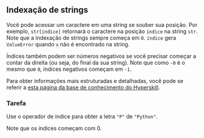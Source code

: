 ## Indexação de strings

Você pode acessar um caractere em uma string se souber sua posição. Por exemplo,
`str[indice]` retornará o caractere na posição `indice` na string `str`.
Note que a indexação de strings sempre começa em `0`. `índice` gera `ValueError` 
quando `x` não é encontrado na string.

Índices também podem ser números negativos se você precisar começar a contar da direita 
(ou seja, do final da sua string).
Note que como `-0` é o mesmo que `0`, índices negativos começam em `-1`.

Para obter informações mais estruturadas e detalhadas, você pode se referir a [esta página da base de conhecimento do Hyperskill](https://hyperskill.org/learn/step/6189?utm_source=jba&utm_medium=jba_courses_links).

### Tarefa
Use o operador de índice para obter a letra `"P"` de `"Python"`.

<div class="hint">Note que os índices começam com 0.</div>
